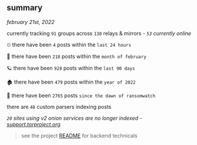 
## summary
_february 21st, 2022_

currently tracking `91` groups across `130` relays & mirrors - _`53` currently online_

⏲ there have been `4` posts within the `last 24 hours`

🦈 there have been `218` posts within the `month of february`

🪐 there have been `928` posts within the `last 90 days`

🏚 there have been `479` posts within the `year of 2022`

🦕 there have been `2765` posts `since the dawn of ransomwatch`

there are `48` custom parsers indexing posts

_`20` sites using v2 onion services are no longer indexed - [support.torproject.org](https://support.torproject.org/onionservices/v2-deprecation/)_

> see the project [README](https://github.com/thetanz/ransomwatch#ransomwatch--) for backend technicals
